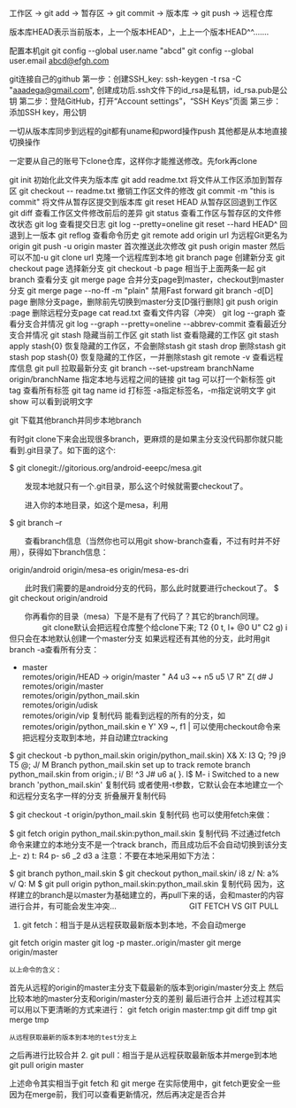 工作区 -> git add -> 暂存区 -> git commit -> 版本库 -> git push -> 远程仓库




版本库HEAD表示当前版本，上一个版本HEAD^，上上一个版本HEAD^^.......

配置本机git
git config --global user.name "abcd"
git config --global user.email abcd@efgh.com

git连接自己的github
第一步：创建SSH_key: ssh-keygen -t rsa -C "aaadega@gmail.com",
        创建成功后.ssh文件下的id_rsa是私钥，id_rsa.pub是公钥
第二步：登陆GitHub，打开“Account settings”，“SSH Keys”页面
第三步：添加SSH key，用公钥

一切从版本库同步到远程的git都有uname和pword操作push
其他都是从本地直接切换操作

一定要从自己的账号下clone仓库，这样你才能推送修改。先fork再clone

git init 初始化此文件夹为版本库
git add readme.txt 将文件从工作区添加到暂存区
git checkout -- readme.txt 撤销工作区文件的修改
git commit -m "this is commit" 将文件从暂存区提交到版本库
git reset HEAD 从暂存区回退到工作区
git diff 查看工作区文件修改前后的差异
git status 查看工作区与暂存区的文件修改状态
git log 查看提交日志
git log --pretty=oneline
git reset --hard HEAD^ 回退到上一版本
git reflog    查看命令历史
git remote add origin url 为远程Git更名为origin
git push -u origin master 首次推送此次修改
git push origin master 然后可以不加-u
git clone url 克隆一个远程库到本地
git branch page 创建新分支
git checkout page 选择新分支
git checkout -b page 相当于上面两条一起
git branch 查看分支
git merge page 合并分支page到master，checkout到master分支
git merge page --no-ff -m "plain" 禁用Fast forward
git branch -d[D] page 删除分支page，删除前先切换到master分支[D强行删除]
git push origin :page  删除远程分支page
cat read.txt   查看文件内容（冲突）
git log --graph 查看分支合并情况
git log --graph --pretty=oneline --abbrev-commit  查看最近分支合并情况
git stash 隐藏当前工作区
git stath list 查看隐藏的工作区
git stash apply stash{0} 恢复隐藏的工作区，不会删除stash
git stash drop 删除stash
git stash pop stash{0} 恢复隐藏的工作区，一并删除stash
git remote -v 查看远程库信息
git pull 拉取最新分支
git branch --set-upstream branchName origin/branchName 指定本地与远程之间的链接
git tag <name>  可以打一个新标签
git tag   查看所有标签
git tag name id  打标签
-a指定标签名，-m指定说明文字
git show <tagname>可以看到说明文字

git 下载其他branch并同步本地branch

有时git clone下来会出现很多branch，更麻烦的是如果主分支没代码那你就只能看到.git目录了。如下面的这个:

$ git clonegit://gitorious.org/android-eeepc/mesa.git


　　发现本地就只有一个.git目录，那么这个时候就需要checkout了。

　　进入你的本地目录，如这个是mesa，利用

$ git branch –r

　　查看branch信息（当然你也可以用git show-branch查看，不过有时并不好用），获得如下branch信息：

origin/android
origin/mesa-es
origin/mesa-es-dri

　　此时我们需要的是android分支的代码，那么此时就要进行checkout了。
$ git checkout origin/android

　　你再看你的目录（mesa）下是不是有了代码了？其它的branch同理。
　　
　　git clone默认会把远程仓库整个给clone下来; T2 {0 t, l+ @0 U" C2 g) i
但只会在本地默认创建一个master分支
如果远程还有其他的分支，此时用git branch -a查看所有分支：

* master   
remotes/origin/HEAD -> origin/master   " A4 u3 ~+ n5 u5 \7 R" Z( d# J
remotes/origin/master   
remotes/origin/python_mail.skin   
remotes/origin/udisk   
remotes/origin/vip
复制代码
能看到远程的所有的分支，如remotes/origin/python_mail.skin  e  Y' X9 ~, f1 |
可以使用checkout命令来把远程分支取到本地，并自动建立tracking

$ git checkout -b python_mail.skin origin/python_mail.skin) X& X: I3 Q; ?9 j9 T5 @; J/ M
Branch python_mail.skin set up to track remote branch python_mail.skin from origin.; i/ B! ^3 J# u6 a( }. I$ M- i
Switched to a new branch 'python_mail.skin'
复制代码
或者使用-t参数，它默认会在本地建立一个和远程分支名字一样的分支
折叠展开复制代码

$ git checkout -t origin/python_mail.skin
复制代码
也可以使用fetch来做：

$ git fetch origin python_mail.skin:python_mail.skin
复制代码
不过通过fetch命令来建立的本地分支不是一个track branch，而且成功后不会自动切换到该分支上- z) t: R4 p- s6 _2 d3 a
注意：不要在本地采用如下方法：

$ git branch python_mail.skin
$ git checkout python_mail.skin/ i8 z/ N: a% v/ Q: M
$ git pull origin python_mail.skin:python_mail.skin
复制代码
因为，这样建立的branch是以master为基础建立的，再pull下来的话，会和master的内容进行合并，有可能会发生冲突... 
　　
　　
　　
　　
GIT FETCH VS GIT PULL

1. git fetch：相当于是从远程获取最新版本到本地，不会自动merge
    
git fetch origin master
git log -p master..origin/master
git merge origin/master

    以上命令的含义：
   首先从远程的origin的master主分支下载最新的版本到origin/master分支上
   然后比较本地的master分支和origin/master分支的差别
   最后进行合并
   上述过程其实可以用以下更清晰的方式来进行：
 git fetch origin master:tmp
git diff tmp 
git merge tmp

    从远程获取最新的版本到本地的test分支上
   之后再进行比较合并
2. git pull：相当于是从远程获取最新版本并merge到本地
 git pull origin master

上述命令其实相当于git fetch 和 git merge
在实际使用中，git fetch更安全一些
因为在merge前，我们可以查看更新情况，然后再决定是否合并

